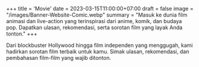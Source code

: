 +++
title = 'Movie'
date = 2023-03-15T11:00:00+07:00
draft = false
image = "/images/Banner-Website-Comic.webp"
summary = "Masuk ke dunia film animasi dan live-action yang terinspirasi dari anime, komik, dan budaya pop. Dapatkan ulasan, rekomendasi, serta sorotan film yang layak Anda tonton."
+++

Dari blockbuster Hollywood hingga film independen yang menggugah, kami hadirkan sorotan film terbaik untuk kamu. Simak ulasan, rekomendasi, dan pembahasan film-film yang wajib ditonton.